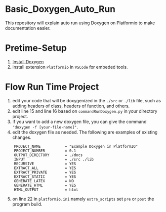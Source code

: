 # Basic_Doxygen_Auto_Run
This repository will explain auto run using Doxygen on Platformio to make documentation easier.

# Pretime-Setup
1. [Install Doxygen](https://www.doxygen.nl/manual/install.html)
2. install extension `Platformio` in `VSCode` for embeded tools.

# Flow Run Time Project
1. edit your code that will be doxygenized in the `./src` or `./lib` file, such as adding headers of class, headers of function, and others.
2. edit line 15 and line 16 based on `commandRunDoxygen.py` in your directory project.
3. If you want to add a new doxygen file, you can give the command `"doxygen -f [your-file-name]"`.
4. edit the doxygen file as needed. The following are examples of existing changes. 
```    
    PROJECT_NAME           = "Example Doxygen in PlatformIO"
    PROJECT_NUMBER         = 0.1
    OUTPUT_DIRECTORY       = ./docs
    INPUT                  = ./src ./lib
    RECURSIVE              = YES
    EXTRACT_ALL            = YES
    EXTRACT_PRIVATE        = YES
    EXTRACT_STATIC         = YES
    GENERATE_LATEX         = NO
    GENERATE_HTML          = YES
    HTML_OUTPUT            = html
```
5. on line 22 in `platformio.ini` namely `extra_scripts` set `pre` or `post` the program build.
